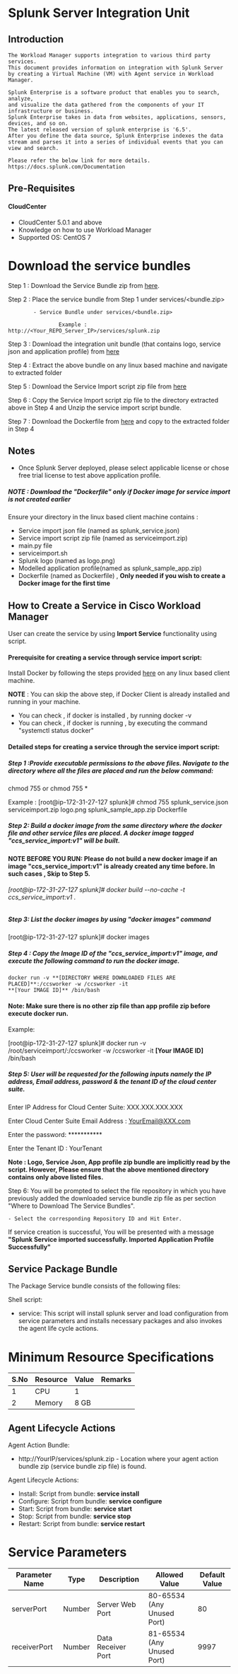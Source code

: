 # Splunk Server Integration Unit
## Introduction
    The Workload Manager supports integration to various third party services. 
    This document provides information on integration with Splunk Server 
    by creating a Virtual Machine (VM) with Agent service in Workload Manager.
    
    Splunk Enterprise is a software product that enables you to search, analyze, 
	and visualize the data gathered from the components of your IT infrastructure or business. 
	Splunk Enterprise takes in data from websites, applications, sensors, devices, and so on. 
	The latest released version of splunk enterprise is '6.5'.
	After you define the data source, Splunk Enterprise indexes the data stream and parses it into a series of individual events that you can view and search.
      
    Please refer the below link for more details.
    https://docs.splunk.com/Documentation
 
 ## Pre-Requisites
#### CloudCenter
- CloudCenter 5.0.1 and above
- Knowledge on how to use Workload Manager 
- Supported OS: CentOS 7  
  
# Download the service bundles
 Step 1 : Download the Service Bundle zip from [here](https://github.com/datacenter/cloudcentersuite/raw/master/Content/Logging/Splunk/WorkloadManager/ServiceBundle/splunk.zip).
 
 Step 2 : Place the service bundle from Step 1 under services/<bundle.zip>
          
            - Service Bundle under services/<bundle.zip>
                    
                    Example : http://<Your_REPO_Server_IP>/services/splunk.zip
  
 Step 3 : Download the integration unit bundle (that contains logo, service json and application profile) from [here](https://github.com/datacenter/cloudcentersuite/raw/master/Content/Logging/Splunk/WorkloadManager/splunk_iu.zip)
 
 Step 4 : Extract the above bundle on any linux based machine and navigate to extracted folder

 Step 5 : Download the Service Import script zip file from [here](https://github.com/datacenter/cloudcentersuite/raw/master/Content/Scripts/serviceimport.zip) 
 
 Step 6 : Copy the Service Import script zip file to the directory extracted above in Step 4 and Unzip the service import script bundle.

 Step 7 : Download the Dockerfile from [here](https://github.com/datacenter/cloudcentersuite/raw/master/Content/dockerimages/Dockerfile) and copy to the extracted folder in Step 4
 
## Notes
- Once Splunk Server deployed, please select applicable license or chose free trial license to test above application profile. 
 
 ##### NOTE : Download the "Dockerfile" only if Docker image for service import is not created earlier
   
 Ensure your directory in the linux based client machine contains :

- Service import json file (named as splunk_service.json)
- Service import script zip file (named as serviceimport.zip)
- main.py file
- serviceimport.sh
- Splunk logo (named as logo.png)
- Modelled application profile(named as splunk_sample_app.zip)
- Dockerfile (named as Dockerfile) , **Only needed if you wish to create a Docker image for the first time**


## How to Create a Service in Cisco Workload Manager

User can create the service by using **Import Service** functionality using script.

#### Prerequisite for creating a service through service import script:

Install Docker by following the steps provided [here](https://github.com/datacenter/cloudcentersuite/raw/master/Content/dockerimages/Steps%20for%20Installation%20of%20Docker%20CE%20on%20CentOS7_V2.docx) on any linux based client machine.

**NOTE** : You can skip the above step, if Docker Client is already installed and running in your machine. 
- You can check , if docker is installed , by running docker -v
- You can check , if docker is running , by executing the command "systemctl status docker"
  
#### Detailed steps for creating a service through the service import script:

##### Step 1 :Provide executable permissions to the above files. Navigate to the directory where all the files are placed and run the below command:
   
   chmod 755 <your file> or chmod 755 *

Example : 
    [root@ip-172-31-27-127 splunk]# chmod 755 splunk_service.json serviceimport.zip logo.png splunk_sample_app.zip Dockerfile

##### Step 2: Build a docker image from the same directory where the docker file and other service files are placed. A docker image tagged "ccs_service_import:v1" will be built.

**NOTE BEFORE YOU RUN: Please do not build a new docker image if an image "ccs_service_import:v1" is already created any time before. In such cases , Skip to Step 5.**

###### [root@ip-172-31-27-127 splunk]# docker build --no-cache -t ccs_service_import:v1 .

##### Step 3: List the docker images by using "docker images" command

[root@ip-172-31-27-127 splunk]# docker images

##### Step 4 : Copy the Image ID of the "ccs_service_import:v1" image, and execute the following command to run the docker image.

    docker run -v **[DIRECTORY WHERE DOWNLOADED FILES ARE PLACED]**:/ccsworker -w /ccsworker -it 
    **[Your IMAGE ID]** /bin/bash

#### Note: Make sure there is no other zip file than app profile zip before execute docker run.

Example:  

[root@ip-172-31-27-127 splunk]# docker run -v /root/serviceimport/:/ccsworker -w /ccsworker -it **[Your IMAGE ID]** /bin/bash

##### Step 5: User will be requested for the following inputs namely the IP address, Email address, password & the tenant ID of the cloud center suite.

Enter IP Address for Cloud Center Suite: XXX.XXX.XXX.XXX

Enter Cloud Center Suite Email Address : YourEmail@XXX.com

Enter the password: ***********

Enter the Tenant ID  : YourTenant

**Note : Logo, Service Json, App profile zip bundle are implicitly read by the script. However, Please ensure that the above mentioned directory contains only above listed files.**

Step 6: You will be prompted to select the file repository in which you have previously added the downloaded service bundle zip file as per section "Where to Download The Service Bundles". 

    - Select the corresponding Repository ID and Hit Enter.

If service creation is successful, You will be presented with a message **"Splunk Service imported successfully. Imported Application Profile Successfully"**


## Service Package Bundle

The Package Service bundle consists of the following files:

Shell script:

 - service: This script will install splunk server and load configuration from service parameters and installs necessary packages and also invokes the agent life cycle actions.


# Minimum Resource Specifications

S.No    | Resource   |  Value   | Remarks
------  | ---------- | ---------| ------- 
 1      |  CPU       |  1       |        
 2      |  Memory    |  8 GB    |   
 
 
## Agent Lifecycle Actions 

Agent Action Bundle:  
 - http://YourIP/services/splunk.zip - Location where your agent action bundle zip (service bundle zip file) is found.
 
Agent Lifecycle Actions:
 - Install: Script from bundle: **service install**
 - Configure: Script from bundle: **service configure**
 - Start: Script from bundle: **service start**
 - Stop: Script from bundle: **service stop**
 - Restart: Script from bundle: **service restart**

 # Service Parameters

| Parameter Name |  Type  |    Description     |       Allowed Value        |Default Value |
| -------------- | ------ | ------------------ | -------------------------- | ------------ |
|  serverPort    | Number |  Server Web Port   | 80-65534 (Any Unused Port) |     80       |
|  receiverPort  | Number | Data Receiver Port | 81-65534 (Any Unused Port) |    9997      | 



